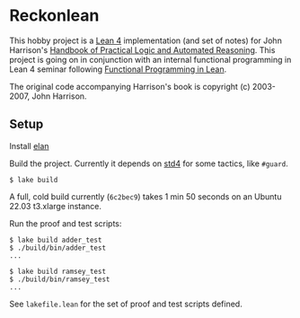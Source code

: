 # Reckonlean

This hobby project is a [Lean 4](https://github.com/leanprover/lean4) implementation
(and set of notes) for John Harrison's
[Handbook of Practical Logic and Automated Reasoning](https://doi.org/10.1017/CBO9780511576430).
This project is going on in conjunction with an internal functional programming in Lean 4
seminar following [Functional Programming in Lean](https://lean-lang.org/functional_programming_in_lean/).

The original code accompanying Harrison's book is copyright (c) 2003-2007, John Harrison.

## Setup

Install [elan](https://github.com/leanprover/elan)

Build the project. Currently it depends on [std4](https://github.com/leanprover/std4) for some tactics, like `#guard`.

```
$ lake build
```

A full, cold build currently (`6c2bec9`) takes 1 min 50 seconds on an Ubuntu 22.03 t3.xlarge instance.

Run the proof and test scripts:

```
$ lake build adder_test
$ ./build/bin/adder_test
...

$ lake build ramsey_test
$ ./build/bin/ramsey_test
...
```

See `lakefile.lean` for the set of proof and test scripts defined.
